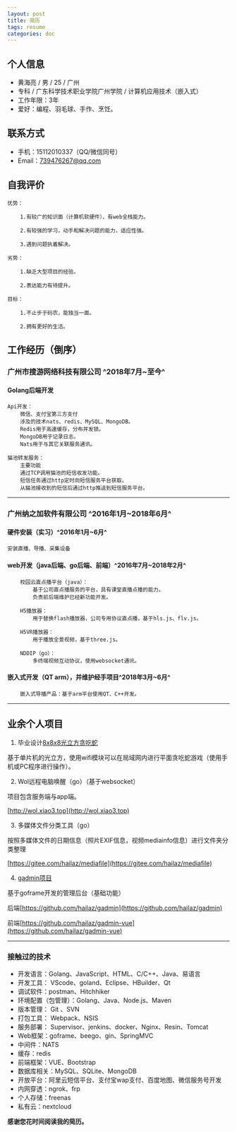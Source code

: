 ```yaml
---
layout: post
title: 简历
tags: resume
categories: doc
---
```


## 个人信息

- 黄海亮 / 男 / 25 / 广州
- 专科 / 广东科学技术职业学院广州学院 / 计算机应用技术（嵌入式）
- 工作年限：3年
- 爱好：编程、羽毛球、手作、烹饪。

## 联系方式

- 手机：15112010337（QQ/微信同号）
- Email：739476267@qq.com


## 自我评价

    优势：

        1.有较广的知识面（计算机软硬件），有web全栈能力。

        2.有较强的学习，动手和解决问题的能力，适应性强。

        3.遇到问题执着解决。

    劣势：

        1.缺乏大型项目的经验。

        2.表达能力有待提升。

    目标：

        1.不止步于码农，能独当一面。

        2.拥有更好的生活。

## 工作经历（倒序）

### 广州市搜游网络科技有限公司 ^2018年7月~至今^

#### Golang后端开发

    Api开发：
        微信、支付宝第三方支付
        涉及的技术nats、redis、MySQL、MongoDB。
        Redis用于高速缓存，分布并发锁。
        MongoDB用于记录日志。
        Nats用于与其它关联服务通讯。

    猫池转发服务：
        主要功能
        通过TCP调用猫池的短信收发功能。
        短信任务通过http定时向短信服务平台获取。
        从猫池接收到的短信后通过http推送到短信服务平台。

----

### 广州纳之加软件有限公司 ^2016年1月~2018年6月^

#### 硬件安装（实习）^2016年1月~6月^

    安装直播、导播、采集设备

#### web开发（java后端、go后端、前端）^2016年7月~2018年2月^

```
    校园云直点播平台（java）：
        基于公司直点播服务的平台，具有课堂直播点播的能力。
        负责前后端维护已经新功能开发。

    H5播放器：
        用于替换flash播放器，公司专用协议直点播，基于hls.js、flv.js。

    H5VR播放器：
        用于播放全景视频，基于three.js。

    NDDIP（go）：
        多终端视频互动协议，使用websocket通讯。
```

#### 嵌入式开发（QT arm），并维护经手项目^2018年3月~6月^

        嵌入式导播产品：基于arm平台使用QT、C++开发。

----

## 业余个人项目

1. 毕业设计[8x8x8光立方贪吃蛇](https://v.youku.com/v_show/id_XMTQ0MDY1NjQ0NA==.html?spm=a2h0j.11185381.listitem_page1.5~A)

基于单片机的光立方，使用wifi模块可以在局域网内进行平面贪吃蛇游戏（使用手机或PC程序进行操作）。

2. Wol远程电脑唤醒（go）（基于websocket）

项目包含服务端与app端。

[http://wol.xiao3.top](http://wol.xiao3.top)

3. 多媒体文件分类工具（go）

按照多媒体文件的日期信息（照片EXIF信息，视频mediainfo信息）进行文件夹分类整理

[https://gitee.com/hailaz/mediafile](https://gitee.com/hailaz/mediafile)

4. [gadmin项目](http://xiao3.top)

基于goframe开发的管理后台（基础功能）

后端[https://github.com/hailaz/gadmin](https://github.com/hailaz/gadmin)

前端[https://github.com/hailaz/gadmin-vue](https://github.com/hailaz/gadmin-vue)

----

### 接触过的技术

- 开发语言：Golang、JavaScript、HTML、C/C++、Java、易语言
- 开发工具： VScode、goland、Eclipse、HBuilder、Qt
- 调试软件：postman、Hitchhiker
- 环境配置（包管理）：Golang、Java、Node.js、Maven
- 版本管理： Git 、SVN
- 打包工具： Webpack、NSIS
- 服务部署： Supervisor、jenkins、docker、Nginx、Resin、Tomcat
- Web框架：goframe、beego、gin、SpringMVC
- 中间件：NATS
- 缓存：redis
- 前端框架：VUE、Bootstrap
- 数据库相关：MySQL、SQLite、MongoDB
- 开放平台：阿里云短信平台、支付宝wap支付、百度地图、微信服务号开发
- 内网穿透：ngrok、frp
- 个人存储：freenas
- 私有云：nextcloud

**感谢您花时间阅读我的简历。**